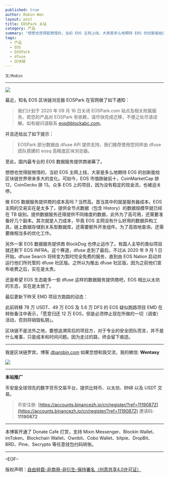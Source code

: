 ```yaml
---
published: true
author: Robin Wen
layout: post
title: EOSPark 关站
category: 产品
summary: "想想也觉得挺惋惜的，当初 EOS 主网上线，大家是多么地期待 EOS 的创新能给区块链世界带来多大的变化。可如今，EOS 市值跌破前十，CoinMarketCap 排 12，CoinGecko 排 13。众多 EOS 上的项目，因为没有稳定的现金流，也被迫关停。区块链不是法外之地，要想追溯背后的项目方，对于专业的安全团队而言，并不是什么难事，只是成本和时间问题。因为走过的路，终会留下痕迹。"
tags:
  - 产品
  - EOS
  - EOSPark
  - dfuse
  - 区块链
---
```


`文/Robin`

***

![](https://cdn.dbarobin.com/6y509v8.png)

最近，知名 EOS 区块链浏览器 EOSPark 在官网做了如下通知：

> 我们计划于 2020 年 09 月 16 日关闭 EOSPark.com 站点及相关附属服务。若您的产品对 EOSPark 有依赖，请尽快完成迁移，不便之处尽请谅解。如有疑问请联系 eos@blockabc.com。

并且还给出了如下提示：

> EOSPark 部分数据由 dfuse API 提供支持，我们推荐使用您同样由 dfuse 团队搭建的 eosq 高精度区块浏览器。

至此，国内最专业的 EOS 数据服务提供商谢幕了。

想想也觉得挺惋惜的，当初 EOS 主网上线，大家是多么地期待 EOS 的创新能给区块链世界带来多大的变化。可如今，EOS 市值跌破前十，CoinMarketCap 排 12，CoinGecko 排 13。众多 EOS 上的项目，因为没有稳定的现金流，也被迫关停。

做 EOS 数据服务提供商的成本高吗？当然高。首当其中的就是服务器成本。EOS 主网的交易实在是太多了，提供全节点数据（包含 History）的数据规模早就已经在 TB 级别。提供数据服务还得提供不同维度的数据，此外为了高可用，还需要准备好几个副本。其次就是人力成本，毕竟 EOS 主网没有什么好用的数据异构工具，链上数据存储到关系型数据库，还需要额外开发组件。为了高效地查询，还需要做相当多的优化工作。

另外一家 EOS 数据服务提供商 BlockDog 也停止运作了。有国人主导的类似项目就还剩下 EOS INFRA。这个赛道，dfuse 走到了最后。不过从 2020 年 9 月 1 日 开始，dfuse Search 将转变为暂时完全免费的服务，直到由 EOS Nation 启动并运行他们所托管的 dfuse 社区版。之所以为推出 dfuse 社区版，因为之前他们宣布收费之后，实在是太贵。

还是希望 EOS 生态能多一些 dfuse 这样的数据服务提供商吧，EOS 相比以太坊的生态，实在是太弱了。

最后更新下昨天 EMD 项目方跑路的动态：

此前转移 78 万 USDT、49 万 EOS 及 5.6 万 DFS 的 EOS 疑似跑路项目 EMD 在转账备注中表示，「愿意归还 12 万 EOS，但是必须停止现在所做的一切（调查）活动，否则将销毁私钥」。

区块链不是法外之地，要想追溯背后的项目方，对于专业的安全团队而言，并不是什么难事，只是成本和时间问题。因为走过的路，终会留下痕迹。

***

我是区块链罗宾，博客 [dbarobin.com](https://dbarobin.com/)
如果您想和我交流，我的微信: **Wentasy**

![](https://cdn.dbarobin.com/v4yywe2.png)

***

**本站推广**

币安是全球领先的数字货币交易平台，提供比特币、以太坊、BNB 以及 USDT 交易。

> 币安注册: [https://accounts.binancezh.io/cn/register/?ref=11190872](https://accounts.binancezh.io/cn/register/?ref=11190872)
> 邀请码: **11190872**

***

本博客开通了 Donate Cafe 打赏，支持 Mixin Messenger、Blockin Wallet、imToken、Blockchain Wallet、Ownbit、Cobo Wallet、bitpie、DropBit、BRD、Pine、Secrypto 等任意钱包扫码转账。

<center>
    <div class="--donate-button"
         data-button-id="f8b9df0d-af9a-460d-8258-d3f435445075"
    ></div>
</center>

***

–EOF–

版权声明：[自由转载-非商用-非衍生-保持署名（创意共享4.0许可证）](http://creativecommons.org/licenses/by-nc-nd/4.0/deed.zh)